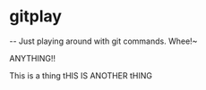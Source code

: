 # gitplay
-- 
Just playing around with git commands.
Whee!~

ANYTHING!!

This is a thing
tHIS IS ANOTHER tHING

